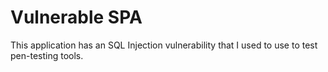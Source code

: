 # Vulnerable SPA

This application has an SQL Injection vulnerability that I used to use to test pen-testing tools.
